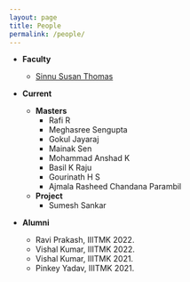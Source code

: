 ```yaml
---
layout: page
title: People
permalink: /people/
---
```

* **Faculty**
  <br/>
  * [Sinnu Susan Thomas](https://sinnuthomas.github.io/bio/)

* **Current**
  <br/>
  * **Masters**
    <br/>
    * Rafi R
    * Meghasree Sengupta
    * Gokul Jayaraj
    * Mainak Sen
    * Mohammad Anshad K
    * Basil K Raju
    * Gourinath H S
    * Ajmala Rasheed Chandana Parambil 
  * **Project**
    <br/>
    * Sumesh Sankar
  
* **Alumni**
  <br/>  
  * Ravi Prakash, IIITMK 2022.
  * Vishal Kumar, IIITMK 2022.
  * Vishal Kumar, IIITMK 2021.
  * Pinkey Yadav, IIITMK 2021. 
